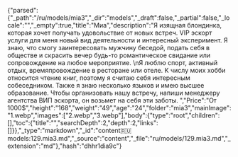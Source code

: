 {"parsed":{"_path":"/ru/models/mia3","_dir":"models","_draft":false,"_partial":false,"_locale":"","_empty":true,"title":"Миа","description":"Я изящная блондинка, которая хочет получать удовольствие от новых встреч. VIP эскорт услуги для меня новый вид деятельности и интересный эксперимент. Я знаю, что смогу заинтересовать мужчину беседой, подать себя в обществе и скрасить вечер будь-то романтическое свидание или сопровождение на любое мероприятие.  \nЯ люблю спорт, активный отдых, времяпровождение в ресторане или отеле. К числу моих хобби относится чтение книг, поэтому я считаю себя интересным собеседником. Также я знаю несколько языков и имею высшее образование. Чтобы организовать нашу встречу, напиши менеджеру агентства ВИП эскорта, он возьмет на себя эти заботы. ","Price":"От 1000$","height":"168","weight":"49","age":"24","folder":"mia3","mainImage":"1.webp","images":["2.webp","3.webp"],"body":{"type":"root","children":[],"toc":{"title":"","searchDepth":2,"depth":2,"links":[]}},"_type":"markdown","_id":"content:ru:models:129.mia3.md","_source":"content","_file":"ru/models/129.mia3.md","_extension":"md"},"hash":"dhhr1dia9c"}